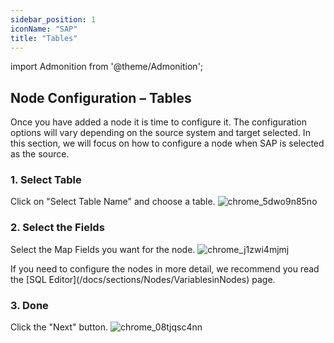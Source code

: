 ```yaml
---
sidebar_position: 1
iconName: "SAP"
title: "Tables"
---
```

import Admonition from '@theme/Admonition';

##  Node Configuration – Tables
Once you have added a node it is time to configure it. The configuration options will vary depending on the source system and target selected.
In this section, we will focus on how to configure a node when SAP is selected as the source.

### 1. Select Table
Click on "Select Table Name" and choose a table.
![chrome_5dwo9n85no](/img/old/node/chrome_5dwo9n85no.png)

### 2. Select the Fields 
Select the Map Fields you want for the node.
![chrome_j1zwi4mjmj](/img/old/node/chrome_j1zwi4mjmj.png)

<Admonition type="tip">
If you need to configure the nodes in more detail, we recommend you read the [SQL Editor](/docs/sections/Nodes/VariablesinNodes) page.
</Admonition>

### 3. Done 
Click the "Next" button.
![chrome_08tjqsc4nn](/img/old/node/chrome_08tjqsc4nn.png)



